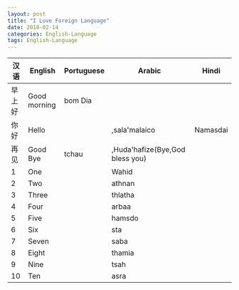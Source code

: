 ```yaml
--- 
layout: post 
title: "I Love Foreign Language" 
date: 2018-02-14 
categories: English-Language 
tags: English-Language
---
```


汉语     | English      | Portuguese   | Arabic                      | Hindi
--------|--------------|--------------|--------------------------------|--------
早上好   | Good morning | bom Dia      |
你好     |   Hello      |              | ,sala'malaico                 | Namasdai
再见     |  Good Bye    |   tchau      | ,Huda'hafize(Bye,God bless you)|
1       |      One     |             |  Wahid                         |          
2      |      Two     |             |  athnan                         |        
3      |      Three     |             |  thlatha                         |        
4      |      Four     |             |  arbaa                        |        
5      |      Five     |             |  hamsdo                         |        
6      |      Six      |              |  sta                            |        
7      |      Seven     |             |  saba                         |        
8      |      Eight     |             |  thamia                         |        
9      |      Nine     |             |  tsah                         |        
10      |      Ten     |             |  asra                         |        
